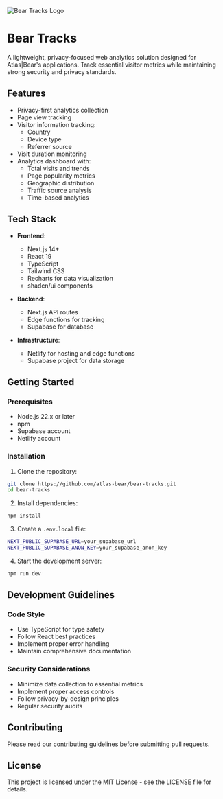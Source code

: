 ![Bear Tracks Logo](https://drive.google.com/file/d/1A8DzbgAzQXaH1cEngg66pXehyicYqhrT/view?usp=sharing)

# Bear Tracks

A lightweight, privacy-focused web analytics solution designed for Atlas|Bear's applications. Track essential visitor metrics while maintaining strong security and privacy standards.

## Features

- Privacy-first analytics collection
- Page view tracking
- Visitor information tracking:
  - Country
  - Device type
  - Referrer source
- Visit duration monitoring
- Analytics dashboard with:
  - Total visits and trends
  - Page popularity metrics
  - Geographic distribution
  - Traffic source analysis
  - Time-based analytics

## Tech Stack

- **Frontend**:

  - Next.js 14+
  - React 19
  - TypeScript
  - Tailwind CSS
  - Recharts for data visualization
  - shadcn/ui components

- **Backend**:

  - Next.js API routes
  - Edge functions for tracking
  - Supabase for database

- **Infrastructure**:
  - Netlify for hosting and edge functions
  - Supabase project for data storage

## Getting Started

### Prerequisites

- Node.js 22.x or later
- npm
- Supabase account
- Netlify account

### Installation

1. Clone the repository:

```bash
git clone https://github.com/atlas-bear/bear-tracks.git
cd bear-tracks
```

2. Install dependencies:

```bash
npm install
```

3. Create a `.env.local` file:

```bash
NEXT_PUBLIC_SUPABASE_URL=your_supabase_url
NEXT_PUBLIC_SUPABASE_ANON_KEY=your_supabase_anon_key
```

4. Start the development server:

```bash
npm run dev
```

## Development Guidelines

### Code Style

- Use TypeScript for type safety
- Follow React best practices
- Implement proper error handling
- Maintain comprehensive documentation

### Security Considerations

- Minimize data collection to essential metrics
- Implement proper access controls
- Follow privacy-by-design principles
- Regular security audits

## Contributing

Please read our contributing guidelines before submitting pull requests.

## License

This project is licensed under the MIT License - see the LICENSE file for details.
